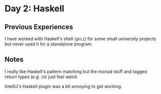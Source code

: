 # Day 2: Haskell

## Previous Experiences

I have worked with Haskell's shell (`ghci`) for some small university projects but never used it for a standalone program.

## Notes

I really like Haskell's pattern matching but the monad stuff and tagged return types (e.g. `IO`) just feel weird.

IntelliJ's Haskell plugin was a bit annoying to get working.

